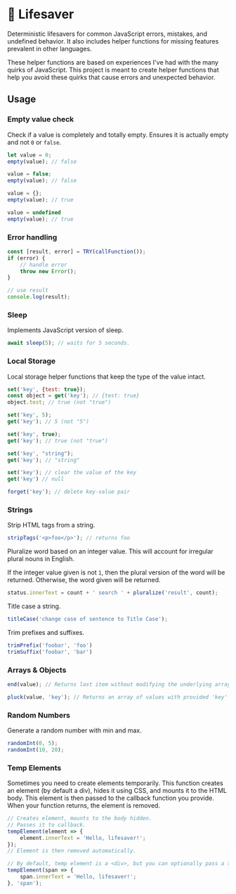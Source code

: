 # 🛟 Lifesaver

Deterministic lifesavers for common JavaScript errors, mistakes, and undefined behavior. It also includes helper
functions for missing features prevalent in other languages.

These helper functions are based on experiences I've had with the many quirks of JavaScript. This project is meant to
create helper functions that help you avoid these quirks that cause errors and unexpected behavior.

## Usage

### Empty value check

Check if a value is completely and totally empty. Ensures it is actually empty and not `0` or `false`.

```javascript
let value = 0;
empty(value); // false

value = false;
empty(value); // false

value = {};
empty(value); // true

value = undefined
empty(value); // true
```

### Error handling

```javascript
const [result, error] = TRY(callFunction());
if (error) {
    // handle error
    throw new Error();
}

// use result
console.log(result);
```

### Sleep

Implements JavaScript version of sleep.

```javascript
await sleep(5); // waits for 5 seconds.
```

### Local Storage

Local storage helper functions that keep the type of the value intact.

```javascript
set('key', {test: true});
const object = get('key'); // {test: true}
object.test; // true (not "true")

set('key', 5);
get('key'); // 5 (not "5")

set('key', true);
get('key'); // true (not "true")

set('key', "string");
get('key'); // "string"

set('key'); // clear the value of the key
get('key') // null

forget('key'); // delete key-value pair
```

### Strings

Strip HTML tags from a string.

```javascript
stripTags('<p>foo</p>'); // returns foo
```

Pluralize word based on an integer value. This will account for irregular plural nouns in English.

If the integer value given is not `1`, then the plural version of the word will be returned. Otherwise, the word given
will be returned.

```javascript
status.innerText = count + ' search ' + pluralize('result', count);
```

Title case a string.

```javascript
titleCase('change case of sentence to Title Case');
````

Trim prefixes and suffixes.

```javascript
trimPrefix('foobar', 'foo')
trimSuffix('foobar', 'bar')
````

### Arrays & Objects

```javascript
end(value); // Returns last item without modifying the underlying array.

pluck(value, 'key'); // Returns an array of values with provided 'key' from `value`.
```

### Random Numbers

Generate a random number with min and max.

```javascript
randomInt(0, 5);
randomInt(10, 20);
```

### Temp Elements

Sometimes you need to create elements temporarily. This function creates an element (by default a div), hides it using
CSS, and mounts it to the HTML body. This element is
then passed to the callback function you provide. When your function returns, the element is removed.

```javascript
// Creates element, mounts to the body hidden.
// Passes it to callback.
tempElement(element => {
    element.innerText = 'Hello, lifesaver!';
});
// Element is then removed automatically.

// By default, temp element is a <div>, but you can optionally pass a tagname.
tempElement(span => {
    span.innerText = 'Hello, lifesaver!';
}, 'span');
```
